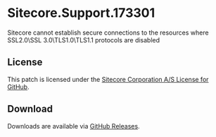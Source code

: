 # Sitecore.Support.173301
Sitecore cannot establish secure connections to the resources where SSL2.0\SSL 3.0\TLS1.0\TLS1.1 protocols are disabled

## License  
This patch is licensed under the [Sitecore Corporation A/S License for GitHub](https://github.com/sitecoresupport/Sitecore.Support.173301/blob/master/LICENSE).  

## Download  
Downloads are available via [GitHub Releases](https://github.com/sitecoresupport/Sitecore.Support.173301/releases).  
